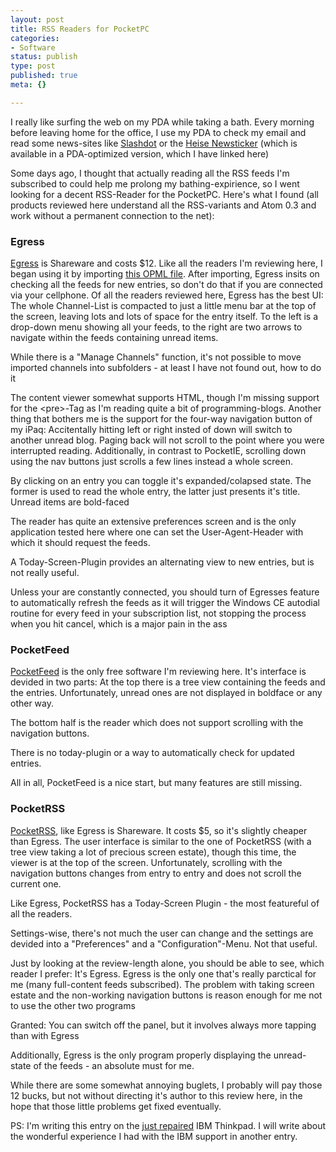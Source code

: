 ```yaml
---
layout: post
title: RSS Readers for PocketPC
categories:
- Software
status: publish
type: post
published: true
meta: {}

---
```

<p>I really like surfing the web on my PDA while taking a bath. Every morning before leaving home for the office, I use my PDA to check my email and read some news-sites like <a href="http://www.slashdot.org">Slashdot</a> or the <a href="http://www.heise.de/newsticker/pda/data/paket2.html">Heise Newsticker</a> (which is available in a PDA-optimized version, which I have linked here)</p>

<p>Some days ago, I thought that actually reading all the RSS feeds I'm subscribed to could help me prolong my bathing-expirience, so I went looking for a decent RSS-Reader for the PocketPC. Here's what I found (all products reviewed here understand all the RSS-variants and Atom 0.3 and work without a permanent connection to the net):</p>

<h3>Egress</h3>
<p>
<a href="http://web.newsguy.com/GarishKernels/egress.html">Egress</a> is Shareware and costs $12. Like all the readers I'm reviewing here, I began using it by importing <a href="http://www.pilif.ch/gnegg.opml">this OPML file</a>. After importing, Egress insits on checking all the feeds for new entries, so don't do that if you are connected via your cellphone. Of all the readers reviewed here, Egress has the best UI: The whole Channel-List is compacted to just a little menu bar at the top of the screen, leaving lots and lots of space for the entry itself. To the left is a drop-down menu showing all your feeds, to the right are two arrows to navigate within the feeds containing unread items.
</p>

<p>While there is a "Manage Channels" function, it's not possible to move imported channels into subfolders - at least I have not found out, how to do it</p>

<p>The content viewer somewhat supports HTML, though I'm missing support for the &lt;pre&gt;-Tag as I'm reading quite a bit of programming-blogs. Another thing that bothers me is the support for the four-way navigation button of my iPaq: Accitentally hitting left or right insted of down will switch to another unread blog. Paging back will not scroll to the point where you were interrupted reading. Additionally, in contrast to PocketIE, scrolling down using the nav buttons just scrolls a few lines instead a whole screen.</p>

<p>By clicking on an entry you can toggle it's expanded/colapsed state. The former is used to read the whole entry, the latter just presents it's title. Unread items are bold-faced</p>
<p>The reader has quite an extensive preferences screen and is the only application tested here where one can set the User-Agent-Header with which it should request the feeds.</p>
<p>A Today-Screen-Plugin provides an alternating view to new entries, but is not really useful.</p>
<p>Unless your are constantly connected, you should turn of Egresses feature to automatically refresh the feeds as it will trigger the Windows CE autodial routine for every feed in your subscription list, not stopping the process when you hit cancel, which is a major pain in the ass</p>

<h3>PocketFeed</h3>
<p>
<a href="http://www.furrygoat.com/Software.aspx">PocketFeed</a> is the only free software I'm reviewing here. It's interface is devided in two parts: At the top there is a tree view containing the feeds and the entries. Unfortunately, unread ones are not displayed in boldface or any other way. </p>
<p>The bottom half is the reader which does not support scrolling with the navigation buttons.</p>
<p>There is no today-plugin or a way to automatically check for updated entries.</p>
<p>All in all, PocketFeed is a nice start, but many features are still missing.</p>

<h3>PocketRSS</h3>
<p>
<a href="http://www.happyjackroad.com/AtomicDB/pocketpc/pocketRSS/pocketRSS.asp">PocketRSS</a>, like Egress is Shareware. It costs $5, so it's slightly cheaper than Egress. The user interface is similar to the one of PocketRSS (with a tree view taking a lot of precious screen estate), though this time, the viewer is at the top of the screen. Unfortunately, scrolling with the navigation buttons changes from entry to entry and does not scroll the current one.</p>
<p>Like Egress, PocketRSS has a Today-Screen Plugin - the most featureful of all the readers.</p>
<p>Settings-wise, there's not much the user can change and the settings are devided into a "Preferences" and a "Configuration"-Menu. Not that useful.</p>

<p>Just by looking at the review-length alone, you should be able to see, which reader I prefer: It's Egress. Egress is the only one that's really parctical for me (many full-content feeds subscribed). The problem with taking screen estate and the non-working navigation buttons is reason enough for me not to use the other two programs</p>
<p>Granted: You can switch off the panel, but it involves always more tapping than with Egress</p>
<p>Additionally, Egress is the only program properly displaying the unread-state of the feeds - an absolute must for me.</p>
<p>While there are some somewhat annoying buglets, I probably will pay those 12 bucks, but not without directing it's author to this review here, in the hope that those little problems get fixed eventually.</p>
<p>
PS: I'm writing this entry on the <a href="http://www.gnegg.ch/archives/183-Unforeseen-annoyance.html">just repaired</a> IBM Thinkpad. I will write about the wonderful experience I had with the IBM support in another entry.</p>
